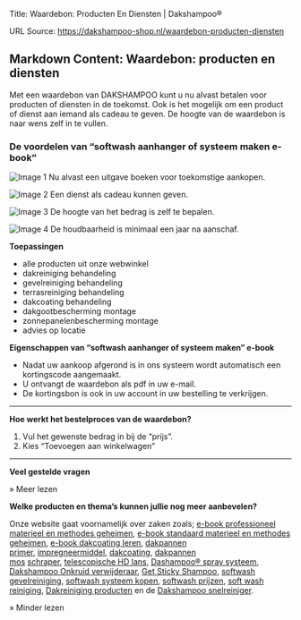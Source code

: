Title: Waardebon: Producten En Diensten | Dakshampoo®

URL Source: https://dakshampoo-shop.nl/waardebon-producten-diensten

Markdown Content:
Waardebon: producten en diensten
--------------------------------

Met een waardebon van DAKSHAMPOO kunt u nu alvast betalen voor producten of diensten in de toekomst. Ook is het mogelijk om een product of dienst aan iemand als cadeau te geven. De hoogte van de waardebon is naar wens zelf in te vullen.

### De voordelen van “softwash aanhanger of systeem maken e-book”

![Image 1](https://www.dakshampoo-shop.nl/wp-content/uploads/2023/02/vinkje-dakshampoo-dakreiniging-gevelreiniging-terrasreiniging-grijs2.jpg) Nu alvast een uitgave boeken voor toekomstige aankopen.

![Image 2](https://www.dakshampoo-shop.nl/wp-content/uploads/2023/02/vinkje-dakshampoo-dakreiniging-gevelreiniging-terrasreiniging-grijs2.jpg) Een dienst als cadeau kunnen geven.

![Image 3](https://www.dakshampoo-shop.nl/wp-content/uploads/2023/02/vinkje-dakshampoo-dakreiniging-gevelreiniging-terrasreiniging-grijs2.jpg) De hoogte van het bedrag is zelf te bepalen.

![Image 4](https://www.dakshampoo-shop.nl/wp-content/uploads/2023/02/vinkje-dakshampoo-dakreiniging-gevelreiniging-terrasreiniging-grijs2.jpg) De houdbaarheid is minimaal een jaar na aanschaf.

**Toepassingen**

*   alle producten uit onze webwinkel
*   dakreiniging behandeling
*   gevelreiniging behandeling
*   terrasreiniging behandeling
*   dakcoating behandeling
*   dakgootbescherming montage
*   zonnepanelenbescherming montage
*   advies op locatie

**Eigenschappen van “softwash aanhanger of systeem maken” e-book**

*   Nadat uw aankoop afgerond is in ons systeem wordt automatisch een kortingscode aangemaakt.
*   U ontvangt de waardebon als pdf in uw e-mail.
*   De kortingsbon is ook in uw account in uw bestelling te verkrijgen.

* * *

**Hoe werkt het bestelproces van de waardebon?**

1.  Vul het gewenste bedrag in bij de “prijs”.
2.  Kies “Toevoegen aan winkelwagen”

* * *

**Veel gestelde vragen**

» Meer lezen

**Welke producten en thema’s kunnen jullie nog meer aanbevelen?**

Onze website gaat voornamelijk over zaken zoals; [e-book professioneel materieel en methodes geheimen](https://www.dakshampoo-shop.nl/professioneel-materieel-en-methodes/), [e-book standaard materieel en methodes geheimen](https://www.dakshampoo-shop.nl/standaard-materieel-en-methodes/), [e-book dakcoating leren](https://www.dakshampoo-shop.nl/dakcoating-leren-wat-hoe-en-waarom/), [dakpannen primer](https://www.dakshampoo-shop.nl/product/dakpannen-primer/), [impregneermiddel](https://www.dakshampoo-shop.nl/product/impregneermiddel/), [dakcoating](https://www.dakshampoo-shop.nl/product/dakcoating/), [dakpannen mos](https://www.dakshampoo-shop.nl/ts-dakpannen-mos-schraper/) [schraper](https://www.dakshampoo-shop.nl/mp-nylon-mos-schraper/), [telescopische HD lans](https://www.dakshampoo-shop.nl/telescopische-hd-lans/), [Dashampoo® spray systeem](https://www.dakshampoo-shop.nl/dakshampoo-spray-kit/), [Dakshampoo Onkruid verwijderaar](https://www.dakshampoo-shop.nl/onkruidverwijderaar/), [Get Sticky Shampoo](https://www.dakshampoo-shop.nl/get-sticky-shampoo/), [softwash gevelreiniging](https://www.dakshampoo-shop.nl/dakshampoo-snelreiniger/), [softwash systeem kopen](https://www.dakshampoo-shop.nl/dakshampoo-spray-kit/), [softwash prijzen](https://www.dakshampoo-shop.nl/dakshampoo-snelreiniger/), [soft wash reiniging](https://www.dakshampoo-shop.nl/dakshampoo-snelreiniger/), [Dakreiniging producten](https://www.dakshampoo-shop.nl/reinigingsmiddelen/) en de [Dakshampoo snelreiniger](https://www.dakshampoo-shop.nl/product/dakshampoo-snelreiniger/).

» Minder lezen
